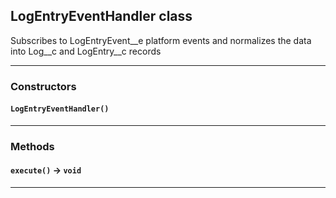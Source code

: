 ## LogEntryEventHandler class

Subscribes to LogEntryEvent__e platform events and normalizes the data into Log__c and LogEntry__c records

---
### Constructors
#### `LogEntryEventHandler()`
---
### Methods
#### `execute()` → `void`
---
